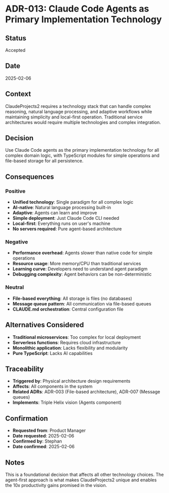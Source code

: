 # ADR-013: Claude Code Agents as Primary Implementation Technology

## Status
Accepted

## Date
2025-02-06

## Context
ClaudeProjects2 requires a technology stack that can handle complex reasoning, natural language processing, and adaptive workflows while maintaining simplicity and local-first operation. Traditional service architectures would require multiple technologies and complex integration.

## Decision
Use Claude Code agents as the primary implementation technology for all complex domain logic, with TypeScript modules for simple operations and file-based storage for all persistence.

## Consequences

### Positive
- **Unified technology**: Single paradigm for all complex logic
- **AI-native**: Natural language processing built-in
- **Adaptive**: Agents can learn and improve
- **Simple deployment**: Just Claude Code CLI needed
- **Local-first**: Everything runs on user's machine
- **No servers required**: Pure agent-based architecture

### Negative
- **Performance overhead**: Agents slower than native code for simple operations
- **Resource usage**: More memory/CPU than traditional services
- **Learning curve**: Developers need to understand agent paradigm
- **Debugging complexity**: Agent behaviors can be non-deterministic

### Neutral
- **File-based everything**: All storage is files (no databases)
- **Message queue pattern**: All communication via file-based queues
- **CLAUDE.md orchestration**: Central configuration file

## Alternatives Considered
- **Traditional microservices**: Too complex for local deployment
- **Serverless functions**: Requires cloud infrastructure
- **Monolithic application**: Lacks flexibility and modularity
- **Pure TypeScript**: Lacks AI capabilities

## Traceability
- **Triggered by**: Physical architecture design requirements
- **Affects**: All components in the system
- **Related ADRs**: ADR-003 (File-based architecture), ADR-007 (Message queues)
- **Implements**: Triple Helix vision (Agents component)

## Confirmation
- **Requested from**: Product Manager
- **Date requested**: 2025-02-06
- **Confirmed by**: Stephan
- **Date confirmed**: 2025-02-06

## Notes
This is a foundational decision that affects all other technology choices. The agent-first approach is what makes ClaudeProjects2 unique and enables the 10x productivity gains promised in the vision.
